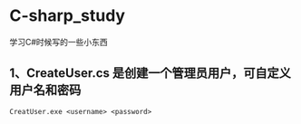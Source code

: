 # C-sharp_study
学习C#时候写的一些小东西

## 1、CreateUser.cs 是创建一个管理员用户，可自定义用户名和密码
```
CreatUser.exe <username> <password>
```
